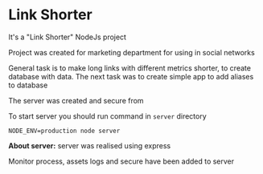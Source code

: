 # Link Shorter

It's a "Link Shorter" NodeJs project

Project was created for marketing department for using in social networks

General task is to make long links with different metrics shorter, to create database with data.
The next task was to create simple app to add aliases to database

The server was created and secure from 

To start server you should run command in `server`  directory

```
NODE_ENV=production node server
```

**About server:** server was realised using express

Monitor process, assets logs and secure have been added to server
